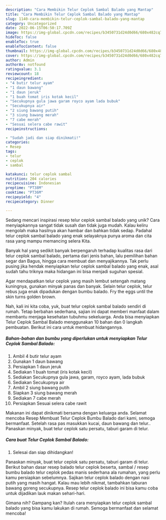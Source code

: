 ```yaml
---
description: "Cara Membikin Telur Ceplok Sambal Balado yang Mantap"
title: "Cara Membikin Telur Ceplok Sambal Balado yang Mantap"
slug: 1140-cara-membikin-telur-ceplok-sambal-balado-yang-mantap
category: Uncategorized
date: 2022-06-15T06:50:17.709Z
image: https://img-global.cpcdn.com/recipes/b3450731d24d0d66/680x482cq70/telur-ceplok-sambal-balado-foto-resep-utama.jpg
hideToc: false
enableToc: true
enableTocContent: false
thumbnail: https://img-global.cpcdn.com/recipes/b3450731d24d0d66/680x482cq70/telur-ceplok-sambal-balado-foto-resep-utama.jpg
cover: https://img-global.cpcdn.com/recipes/b3450731d24d0d66/680x482cq70/telur-ceplok-sambal-balado-foto-resep-utama.jpg
author: Admin
authorAv: notfound
ratingvalue: 3.1
reviewcount: 18
recipeingredient:
- "4 butir telur ayam"
- "1 daun bawang"
- "1 daun jeruk"
- "1 buah tomat iris kotak kecil"
- "Secukupnya gula jawa garam royco ayam lada bubuk"
- "Secukupnya air"
- "2 siung bawang putih"
- "3 siung bawang merah"
- "7 cabe merah"
- "Sesuai selera cabe rawit"
recipeinstructions:

- "Sudah jadi dan siap dinikmati!"
categories:
- Resep
tags:
- telur
- ceplok
- sambal

katakunci: telur ceplok sambal 
nutrition: 204 calories
recipecuisine: Indonesian
preptime: "PT38M"
cooktime: "PT36M"
recipeyield: "4"
recipecategory: Dinner

---
```





Sedang mencari inspirasi resep telur ceplok sambal balado yang unik? Cara menyiapkannya sangat tidak susah dan tidak juga mudah. Kalau keliru mengolah maka hasilnya akan hambar dan bahkan tidak sedap. Padahal telur ceplok sambal balado yang enak selayaknya punya aroma dan cita rasa yang mampu memancing selera Kita.





Banyak hal yang sedikit banyak berpengaruh terhadap kualitas rasa dari telur ceplok sambal balado, pertama dari jenis bahan, lalu pemilihan bahan segar dan Bagus, hingga cara membuat dan menyajikannya. Tak perlu pusing jika hendak menyiapkan telur ceplok sambal balado yang enak,      asal sudah tahu triknya maka hidangan ini bisa menjadi suguhan spesial.














Agar mendapatkan telur ceplok yang masih lembut setengah matang kuningnya, gunakan minyak panas dan banyak. Selain telur ceplok, telur rebus juga enak dipadukan dengan bumbu balado. Fry the eggs until the skin turns golden brown.






Nah, kali ini kita coba, yuk, buat telur ceplok sambal balado sendiri di rumah. Tetap berbahan sederhana, sajian ini dapat memberi manfaat dalam membantu menjaga kesehatan tubuhmu sekeluarga. Anda bisa menyiapkan Telur Ceplok Sambal Balado menggunakan 10 bahan dan 0 langkah pembuatan. Berikut ini cara untuk membuat hidangannya.

<!--inarticleads1-->

##### Bahan-bahan dan bumbu yang diperlukan untuk menyiapkan Telur Ceplok Sambal Balado:

1. Ambil 4 butir telur ayam
1. Gunakan 1 daun bawang
1. Persiapkan 1 daun jeruk
1. Sediakan 1 buah tomat (iris kotak kecil)
1. Sediakan Secukupnya gula jawa, garam, royco ayam, lada bubuk
1. Sediakan Secukupnya air
1. Ambil 2 siung bawang putih
1. Siapkan 3 siung bawang merah
1. Sediakan 7 cabe merah
1. Persiapkan Sesuai selera cabe rawit


Makanan ini dapat dinikmati bersama dengan keluarga anda. Selamat mencoba Resep Membuat Telur Ceplok Bumbu Balado dari kami, semoga bermanfaat. Setelah rasa pas masukkan kucai, daun bawang dan telur.. Panaskan minyak, buat telur ceplok satu persatu, taburi garam di telur. 

<!--inarticleads2-->

##### Cara buat Telur Ceplok Sambal Balado:


1. Selesai dan siap dihidangkan!

Panaskan minyak, buat telur ceplok satu persatu, taburi garam di telur. Berikut bahan dasar resep balado telur ceplok beserta, sambal / resep bumbu balado telur ceplok pedas manis sederhana ala rumahan, yang perlu kamu persiapkan sebelumnya. Sajikan telur ceplok balado dengan nasi putih yang masih hangat. Kalau mau lebih nikmat, tambahkan taburan bawang goreng secukupnya. Resep telur ceplok balado ini bisa kamu coba untuk dijadikan lauk makan sehari-hari. 

Gimana nih? Gampang kan? Itulah cara menyiapkan telur ceplok sambal balado yang bisa kamu lakukan di rumah. Semoga bermanfaat dan selamat mencoba!

